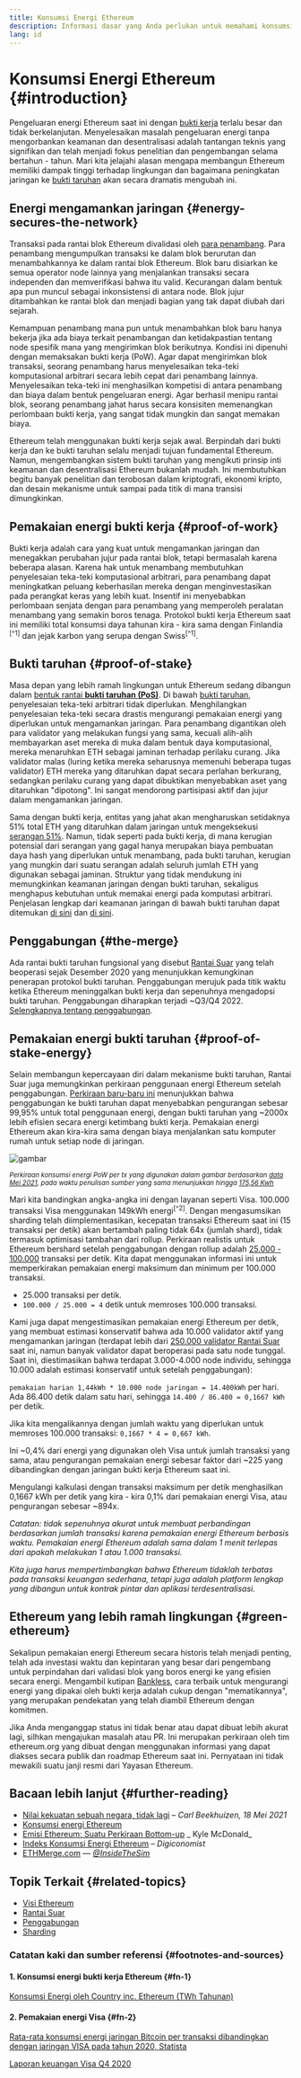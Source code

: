 ```yaml
---
title: Konsumsi Energi Ethereum
description: Informasi dasar yang Anda perlukan untuk memahami konsumsi energi Ethereum.
lang: id
---
```


# Konsumsi Energi Ethereum {#introduction}

Pengeluaran energi Ethereum saat ini dengan [bukti kerja](/developers/docs/consensus-mechanisms/#proof-of-work) terlalu besar dan tidak berkelanjutan. Menyelesaikan masalah pengeluaran energi tanpa mengorbankan keamanan dan desentralisasi adalah tantangan teknis yang signifikan dan telah menjadi fokus penelitian dan pengembangan selama bertahun - tahun. Mari kita jelajahi alasan mengapa membangun Ethereum memiliki dampak tinggi terhadap lingkungan dan bagaimana peningkatan jaringan ke [bukti taruhan](/developers/docs/consensus-mechanisms/pos) akan secara dramatis mengubah ini.

## Energi mengamankan jaringan {#energy-secures-the-network}

Transaksi pada rantai blok Ethereum divalidasi oleh [para penambang](/developers/docs/consensus-mechanisms/pow/mining). Para penambang mengumpulkan transaksi ke dalam blok berurutan dan menambahkannya ke dalam rantai blok Ethereum. Blok baru disiarkan ke semua operator node lainnya yang menjalankan transaksi secara independen dan memverifikasi bahwa itu valid. Kecurangan dalam bentuk apa pun muncul sebagai inkonsistensi di antara node. Blok jujur ditambahkan ke rantai blok dan menjadi bagian yang tak dapat diubah dari sejarah.

Kemampuan penambang mana pun untuk menambahkan blok baru hanya bekerja jika ada biaya terkait penambangan dan ketidakpastian tentang node spesifik mana yang mengirimkan blok berikutnya. Kondisi ini dipenuhi dengan memaksakan bukti kerja (PoW). Agar dapat mengirimkan blok transaksi, seorang penambang harus menyelesaikan teka-teki komputasional arbitrari secara lebih cepat dari penambang lainnya. Menyelesaikan teka-teki ini menghasilkan kompetisi di antara penambang dan biaya dalam bentuk pengeluaran energi. Agar berhasil menipu rantai blok, seorang penambang jahat harus secara konsisiten memenangkan perlombaan bukti kerja, yang sangat tidak mungkin dan sangat memakan biaya.

Ethereum telah menggunakan bukti kerja sejak awal. Berpindah dari bukti kerja dan ke bukti taruhan selalu menjadi tujuan fundamental Ethereum. Namun, mengembangkan sistem bukti taruhan yang mengikuti prinsip inti keamanan dan desentralisasi Ethereum bukanlah mudah. Ini membutuhkan begitu banyak penelitian dan terobosan dalam kriptografi, ekonomi kripto, dan desain mekanisme untuk sampai pada titik di mana transisi dimungkinkan.

## Pemakaian energi bukti kerja {#proof-of-work}

Bukti kerja adalah cara yang kuat untuk mengamankan jaringan dan menegakkan perubahan jujur pada rantai blok, tetapi bermasalah karena beberapa alasan. Karena hak untuk menambang membutuhkan penyelesaian teka-teki komputasional arbitrari, para penambang dapat meningkatkan peluang keberhasilan mereka dengan menginvestasikan pada perangkat keras yang lebih kuat. Insentif ini menyebabkan perlombaan senjata dengan para penambang yang memperoleh peralatan menambang yang semakin boros tenaga. Protokol bukti kerja Ethereum saat ini memiliki total konsumsi daya tahunan kira - kira sama dengan Finlandia <sup>[^1]</sup> dan jejak karbon yang serupa dengan Swiss<sup>[^1]</sup>.

## Bukti taruhan {#proof-of-stake}

Masa depan yang lebih ramah lingkungan untuk Ethereum sedang dibangun dalam [bentuk rantai **bukti taruhan (PoS)**](/roadmap/beacon-chain/). Di bawah [bukti taruhan](/developers/docs/consensus-mechanisms/pos/), penyelesaian teka-teki arbitrari tidak diperlukan. Menghilangkan penyelesaian teka-teki secara drastis mengurangi pemakaian energi yang diperlukan untuk mengamankan jaringan. Para penambang digantikan oleh para validator yang melakukan fungsi yang sama, kecuali alih-alih membayarkan aset mereka di muka dalam bentuk daya komputasional, mereka menaruhkan ETH sebagai jaminan terhadap perilaku curang. Jika validator malas (luring ketika mereka seharusnya memenuhi beberapa tugas validator) ETH mereka yang ditaruhkan dapat secara perlahan berkurang, sedangkan perilaku curang yang dapat dibuktikan menyebabkan aset yang ditaruhkan "dipotong". Ini sangat mendorong partisipasi aktif dan jujur dalam mengamankan jaringan.

Sama dengan bukti kerja, entitas yang jahat akan mengharuskan setidaknya 51% total ETH yang ditaruhkan dalam jaringan untuk mengeksekusi [serangan 51%](/glossary/#51-attack). Namun, tidak seperti pada bukti kerja, di mana kerugian potensial dari serangan yang gagal hanya merupakan biaya pembuatan daya hash yang diperlukan untuk menambang, pada bukti taruhan, kerugian yang mungkin dari suatu serangan adalah seluruh jumlah ETH yang digunakan sebagai jaminan. Struktur yang tidak mendukung ini memungkinkan keamanan jaringan dengan bukti taruhan, sekaligus menghapus kebutuhan untuk memakai energi pada komputasi arbitrari. Penjelasan lengkap dari keamanan jaringan di bawah bukti taruhan dapat ditemukan [di sini](/developers/docs/consensus-mechanisms/pos/) dan [di sini](https://vitalik.ca/general/2017/12/31/pos_faq.html).

## Penggabungan {#the-merge}

Ada rantai bukti taruhan fungsional yang disebut [Rantai Suar](/roadmap/beacon-chain/) yang telah beoperasi sejak Desember 2020 yang menunjukkan kemungkinan penerapan protokol bukti taruhan. Penggabungan merujuk pada titik waktu ketika Ethereum meninggalkan bukti kerja dan sepenuhnya mengadopsi bukti taruhan. Penggabungan diharapkan terjadi ~Q3/Q4 2022. [Selengkapnya tentang penggabungan](/roadmap/merge/).

## Pemakaian energi bukti taruhan {#proof-of-stake-energy}

Selain membangun kepercayaan diri dalam mekanisme bukti taruhan, Rantai Suar juga memungkinkan perkiraan penggunaan energi Ethereum setelah penggabungan. [Perkiraan baru-baru ini](https://blog.ethereum.org/2021/05/18/country-power-no-more/) menunjukkan bahwa penggabungan ke bukti taruhan dapat menyebabkan pengurangan sebesar 99,95% untuk total penggunaan energi, dengan bukti taruhan yang ~2000x lebih efisien secara energi ketimbang bukti kerja. Pemakaian energi Ethereum akan kira-kira sama dengan biaya menjalankan satu komputer rumah untuk setiap node di jaringan.

![gambar](energy_use_per_transaction.png)

<p style={{ textAlign: "center" }}><small><i>Perkiraan konsumsi energi PoW per tx yang digunakan dalam gambar berdasarkan <a href="https://blog.ethereum.org/2021/05/18/country-power-no-more/" target="_blank" rel="noopener noreferrer">data Mei 2021</a>, pada waktu penulisan sumber yang sama menunjukkan hingga <a href="https://digiconomist.net/ethereum-energy-consumption" target="_blank" rel="noopener noreferrer">175,56 Kwh</a></i></small></p>

Mari kita bandingkan angka-angka ini dengan layanan seperti Visa. 100.000 transaksi Visa menggunakan 149kWh energi<sup>[^2]</sup>. Dengan mengasumsikan sharding telah diimplementasikan, kecepatan transaksi Ethereum saat ini (15 transaksi per detik) akan bertambah paling tidak 64x (jumlah shard), tidak termasuk optimisasi tambahan dari rollup. Perkiraan realistis untuk Ethereum bershard setelah penggabungan dengan rollup adalah [25.000 - 100.000](https://twitter.com/VitalikButerin/status/1312905884549300224?s=20) transaksi per detik. Kita dapat menggunakan informasi ini untuk memperkirakan pemakaian energi maksimum dan minimum per 100.000 transaksi.

- 25.000 transaksi per detik.
- `100.000 / 25.000 = 4` detik untuk memroses 100.000 transaksi.

Kami juga dapat mengestimasikan pemakaian energi Ethereum per detik, yang membuat estimasi konservatif bahwa ada 10.000 validator aktif yang mengamankan jaringan (terdapat lebih dari [250.000 validator Rantai Suar](https://beaconscan.com/) saat ini, namun banyak validator dapat beroperasi pada satu node tunggal. Saat ini, diestimasikan bahwa terdapat 3.000-4.000 node individu, sehingga 10.000 adalah estimasi konservatif untuk setelah penggabungan):

`pemakaian harian 1,44kWh * 10.000 node jaringan = 14.400kWh` per hari. Ada 86.400 detik dalam satu hari, sehingga `14.400 / 86.400 = 0,1667 kWh` per detik.

Jika kita mengalikannya dengan jumlah waktu yang diperlukan untuk memroses 100.000 transaksi: `0,1667 * 4 = 0,667 kWh`.

Ini ~0,4% dari energi yang digunakan oleh Visa untuk jumlah transaksi yang sama, atau pengurangan pemakaian energi sebesar faktor dari ~225 yang dibandingkan dengan jaringan bukti kerja Ethereum saat ini.

Mengulangi kalkulasi dengan transaksi maksimum per detik menghasilkan 0,1667 kWh per detik yang kira - kira 0,1% dari pemakaian energi Visa, atau pengurangan sebesar ~894x.

_Catatan: tidak sepenuhnya akurat untuk membuat perbandingan berdasarkan jumlah transaksi karena pemakaian energi Ethereum berbasis waktu. Pemakaian energi Ethereum adalah sama dalam 1 menit terlepas dari apakah melakukan 1 atau 1.000 transaksi._

_Kita juga harus mempertimbangkan bahwa Ethereum tidaklah terbatas pada transaksi keuangan sederhana, tetapi juga adalah platform lengkap yang dibangun untuk kontrak pintar dan aplikasi terdesentralisasi._

## Ethereum yang lebih ramah lingkungan {#green-ethereum}

Sekalipun pemakaian energi Ethereum secara historis telah menjadi penting, telah ada investasi waktu dan kepintaran yang besar dari pengembang untuk perpindahan dari validasi blok yang boros energi ke yang efisien secara energi. Mengambil kutipan [Bankless](http://podcast.banklesshq.com/), cara terbaik untuk mengurangi energi yang dipakai oleh bukti kerja adalah cukup dengan "mematikannya", yang merupakan pendekatan yang telah diambil Ethereum dengan komitmen.

<InfoBanner emoji=":evergreen_tree:">
  Jika Anda menganggap status ini tidak benar atau dapat dibuat lebih akurat lagi, silhkan mengajukan masalah atau PR. Ini merupakan perkiraan oleh tim ethereum.org yang dibuat dengan menggunakan informasi yang dapat diakses secara publik dan roadmap Ethereum saat ini. Pernyataan ini tidak mewakili suatu janji resmi dari Yayasan Ethereum.
</InfoBanner>

## Bacaan lebih lanjut {#further-reading}

- [Nilai kekuatan sebuah negara, tidak lagi](https://blog.ethereum.org/2021/05/18/country-power-no-more/) – _Carl Beekhuizen, 18 Mei 2021_
- [Konsumsi energi Ethereum](https://mirror.xyz/jmcook.eth/ODpCLtO4Kq7SCVFbU4He8o8kXs418ZZDTj0lpYlZkR8)
- [Emisi Ethereum: Suatu Perkiraan Bottom-up](https://kylemcdonald.github.io/ethereum-emissions/) _ Kyle McDonald_
- [Indeks Konsumsi Energi Ethereum](https://digiconomist.net/ethereum-energy-consumption/) – _Digiconomist_
- [ETHMerge.com](https://ethmerge.com/) — *[@InsideTheSim](https://twitter.com/InsideTheSim)*

## Topik Terkait {#related-topics}

- [Visi Ethereum](/roadmap/vision/)
- [Rantai Suar](/roadmap/beacon-chain)
- [Penggabungan](/roadmap/merge/)
- [Sharding](/roadmap/beacon-chain/)

### Catatan kaki dan sumber referensi {#footnotes-and-sources}

#### 1. Konsumsi energi bukti kerja Ethereum {#fn-1}

[Konsumsi Energi oleh Country inc. Ethereum (TWh Tahunan)](https://digiconomist.net/ethereum-energy-consumption)

#### 2. Pemakaian energi Visa {#fn-2}

[Rata-rata konsumsi energi jaringan Bitcoin per transaksi dibandingkan dengan jaringan VISA pada tahun 2020, Statista](https://www.statista.com/statistics/881541/bitcoin-energy-consumption-transaction-comparison-visa/)

[Laporan keuangan Visa Q4 2020](https://s1.q4cdn.com/050606653/files/doc_financials/2020/q4/Visa-Inc.-Q4-2020-Operational-Performance-Data.pdf)

